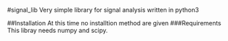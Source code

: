#signal_lib
Very simple library for signal analysis written in python3 

##Installation
At this time no installtion method are given
###Requirements
This libray needs numpy and scipy. 
